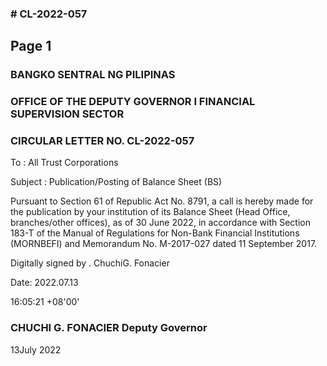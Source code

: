 ### # CL-2022-057

## Page 1

### BANGKO SENTRAL NG PILIPINAS

### OFFICE OF THE DEPUTY GOVERNOR I FINANCIAL SUPERVISION SECTOR

### CIRCULAR LETTER NO. CL-2022-057

To : All Trust Corporations

Subject : Publication/Posting of Balance Sheet (BS)

Pursuant to Section 61 of Republic Act No. 8791, a call is hereby made for the publication by your institution of its Balance Sheet (Head Office, branches/other offices), as of 30 June 2022, in accordance with Section 183-T of the Manual of Regulations for Non-Bank Financial Institutions (MORNBEFI) and Memorandum No. M-2017-027 dated 11 September 2017.

Digitally signed by . ChuchiG. Fonacier

Date: 2022.07.13

16:05:21 +08'00'

### CHUCHI G. FONACIER Deputy Governor

13July 2022 